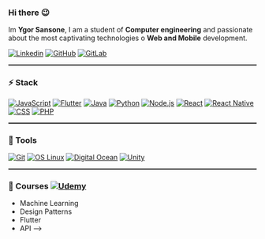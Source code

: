 
### Hi there :wink:
Im **Ygor Sansone**, I am a student of **Computer engineering** and passionate about the most captivating technologies o **Web and Mobile** development.

[![Linkedin](https://img.shields.io/badge/-LinkedIn-blue?logo=Linkedin&logoColor=white&link=https://www.linkedin.com/in/ygorsansone/)](https://www.linkedin.com/in/ygorsansone/)
[![GitHub](https://img.shields.io/github/followers/YgorSansone?label=Seguir&style=social&logo=github&link=https://github.com/login?return_to=%2FYgorSansone)](https://github.com/login?return_to=%2FYgorSansone)
[![GitLab](https://img.shields.io/badge/-gitlab-292a61?logo=Gitlab&logoColor=white&link=https://gitlab.com/YgorSansone)](https://gitlab.com/YgorSansone)

<hr style="border: 1px solid gray"> </hr>

### :zap: Stack
[![JavaScript](https://img.shields.io/badge/-JavaScript-000?logo=JavaScript&link=https://github.com/YgorSansone/Vigas)](https://github.com/YgorSansone/Vigas)
[![Flutter](https://img.shields.io/badge/-Flutter-007ACC?logo=Flutter&logoColor=4cd1fc&link=https://github.com/YgorSansone/Flutter-apps)](https://github.com/YgorSansone/Flutter-apps)
[![Java](https://img.shields.io/badge/-Java-e90101?logo=Java&logoColor=white&link=https://github.com/YgorSansone/Truco_IA)](https://github.com/YgorSansone/Truco_IA)
[![Python](https://img.shields.io/badge/-Python-1e415e?logo=Python&logoColor=ffdd54&link=https://github.com/YgorSansone/react_api)](https://github.com/YgorSansone/react_api)
[![Node.js](https://img.shields.io/badge/-Node.js-67a05b?logo=Node.js&logoColor=ffffff&link=https://github.com/YgorSansone/Drone-REST-API)](https://github.com/YgorSansone/Drone-REST-API)
[![React](https://img.shields.io/badge/-React-61DAFB?logo=React&logoColor=white&link=https://github.com/YgorSansone/Pief-3)](https://github.com/YgorSansone/Pief-3)
[![React Native](https://img.shields.io/badge/-React_Native-61DAFB?logo=Android&logoColor=white&link=https://github.com/YgorSansone/Pief-3)](https://github.com/YgorSansone/Pief-3)
[![CSS](https://img.shields.io/badge/-CSS-1572B6?logo=CSS3&logoColor=white&link=https://github.com/YgorSansone/cubo)](https://github.com/YgorSansone/cubo)
[![PHP](https://img.shields.io/badge/-PHP-8892bf?logo=php&logoColor=22242f&link=https://github.com/YgorSansone/SITES)](https://github.com/YgorSansone/SITES)

<hr style="border: 1px solid gray"> </hr>

### :wrench: Tools
[![Git](https://img.shields.io/badge/-Git-f1361f?logo=Git&logoColor=white&link=https://github.com/YgorSansone)](https://github.com/YgorSansone)
[![OS Linux](https://img.shields.io/badge/-OS_Linux-651f46?logo=Linux&logoColor=white&link=https://ubuntu.com/)](https://ubuntu.com/)
[![Digital Ocean](https://img.shields.io/badge/-Digital_Ocean-4557f8?logo=DigitalOcean&logoColor=white&link=https://www.digitalocean.com/)](https://www.digitalocean.com/)
[![Unity](https://img.shields.io/badge/-Unity-000000?logo=unity&logoColor=white&link=https://unity.com/pt)](https://unity.com/pt)

<hr style="border: 1px solid gray"> </hr>

### :pushpin: Courses [![Udemy](https://img.shields.io/badge/-Udemy-c6c4bb?logo=udemy&logoColor=ea5252&link=https://www.udemy.com/)](https://www.udemy.com/)
- Machine Learning
- Design Patterns
- Flutter
- API
-->
